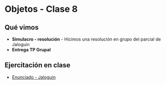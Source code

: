 # Objetos - Clase 8

## Qué vimos

* **Simulacro - resolución** - Hicimos una resolución en grupo del parcial de Jaloguin
* **Entrega TP Grupal**

## Ejercitación en clase

* [Enunciado - Jaloguin](https://docs.google.com/document/d/1NatqCwBLywEEEHzFoPRjIFnMbPo36go7BSbIFayNPUA/edit#heading=h.yrit374qconq) 
